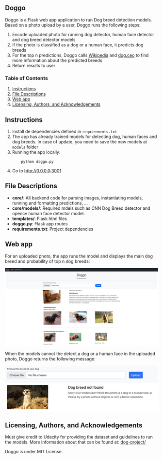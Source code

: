 ## Doggo
Doggo is a Flask web app application to run Dog breed detection models. Based on a photo upload by a user, Doggo runs the following steps:

1. Encode uploaded photo for running dog detector, human face detector and dog breed detector models
2. If the photo is classified as a dog or a human face, it predicts dog breeds
3. For the top n predictions, Doggo calls [Wikipedia](http://wikipedia.com) and [dog.ceo](https://dog.ceo) to find more information about the predicted breeds
4. Return results to user

### Table of Contents

1. [Instructions](#instructions)
3. [File Descriptions](#files)
4. [Web app](#app)
5. [Licensing, Authors, and Acknowledgements](#licensing)

## Instructions <a name="instructions"></a>
1. Install de dependencies defined in `requirements.txt`
2. The app has already trained models for detecting dog, human faces and dog breeds. In case of update, you need to save the new models at `models` folder
3. Running the app locally: 
    ```
        python doggo.py
    ```
4. Go to http://0.0.0.0:3001

## File Descriptions <a name="files"></a>

* **core/**: All backend code for parsing images, instantiating models, running and formatting predictions, ...
* **core/models/**: Required mdels such as CNN Dog Breed detector and opencv human face detector model.
* **templates/**: Flask html files
* **doggo.py**: Flask app routes
* **requirements.txt**: Project dependencies

## Web app <a name="app"></a>
For an uploaded photo, the app runs the model and displays the main dog breed and probability of top n dog breeds:

![png](fig/valid_prediction.png)

When the models cannot the detect a dog or a human face in the uploaded photo, Doggo returns the following message:

![png](fig/invalid_prediction.png)

## Licensing, Authors, and Acknowledgements
Must give credit to Udacity for providing the dataset and guidelines to run the models. More information about that can be found at: [dog-project/](https://github.com/besson/ds-capstone-project/tree/master/dog-project)

Doggo is under MIT License.